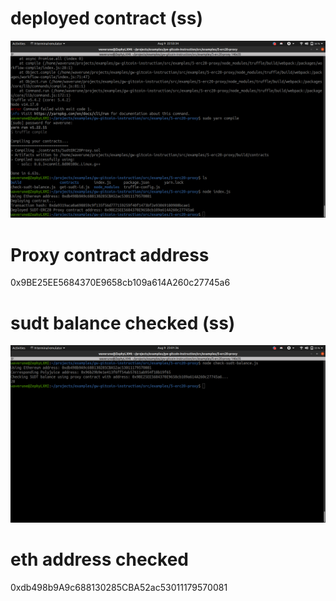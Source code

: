 <!-- @format -->

# deployed contract (ss)

![image](deployedProxyC.png)

# Proxy contract address

0x9BE25EE5684370E9658cb109a614A260c27745a6

# sudt balance checked (ss)

![image](sudtBalance.png)

# eth address checked

0xdb498b9A9c688130285CBA52ac53011179570081
